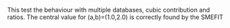 This test the behaviour with multiple databases, cubic contribution and ratios.
The central value for (a,b)=(1.0,2.0) is correctly found by the SMEFIT

